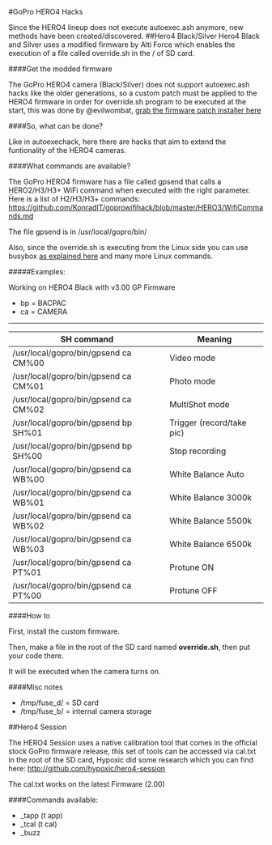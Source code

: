 #GoPro HERO4 Hacks

Since the HERO4 lineup does not execute autoexec.ash anymore, new methods have been created/discovered.
##Hero4 Black/Silver
Hero4 Black and Silver uses a modified firmware by Alti Force which enables the execution of a file called override.sh in the / of SD card.

####Get the modded firmware

The GoPro HERO4 camera (Black/Silver) does not support autoexec.ash hacks like the older generations, so a custom patch must be applied to the HERO4 firmware in order for override.sh program to be executed at the start, this was done by @evilwombat, [grab the firmware patch installer here](http://www.altiforce.net/support/)

####So, what can be done?

Like in autoexechack, here there are hacks that aim to extend the funtionality of the HERO4 cameras.

####What commands are available?

The GoPro HERO4 firmware has a file called gpsend that calls a HERO2/H3/H3+ WiFi command when executed with the right parameter. Ḧere is a list of H2/H3/H3+ commands: https://github.com/KonradIT/goprowifihack/blob/master/HERO3/WifiCommands.md

The file gpsend is in /usr/local/gopro/bin/

Also, since the override.sh is executing from the Linux side you can use busybox [as explained here](http://goprouser.freeforums.org/autoexec-ash-in-v3-0-0-possible-t22731.html#p120687) and many more Linux commands.

#####Examples:

Working on HERO4 Black with v3.00 GP Firmware

* bp = BACPAC
* ca = CAMERA

---

| SH command                           | Meaning                   |
|--------------------------------------|---------------------------|
| /usr/local/gopro/bin/gpsend ca CM%00 | Video mode                |
| /usr/local/gopro/bin/gpsend ca CM%01 | Photo mode                |
| /usr/local/gopro/bin/gpsend ca CM%02 | MultiShot mode            |
| /usr/local/gopro/bin/gpsend bp SH%01 | Trigger (record/take pic) |
| /usr/local/gopro/bin/gpsend bp SH%00 | Stop recording            |
| /usr/local/gopro/bin/gpsend ca WB%00 | White Balance Auto        |
| /usr/local/gopro/bin/gpsend ca WB%01 | White Balance 3000k       |
| /usr/local/gopro/bin/gpsend ca WB%02 | White Balance 5500k       |
| /usr/local/gopro/bin/gpsend ca WB%03 | White Balance 6500k       |
| /usr/local/gopro/bin/gpsend ca PT%01 | Protune ON                |
| /usr/local/gopro/bin/gpsend ca PT%00 | Protune OFF               |

####How to

First, install the custom firmware.

Then, make a file in the root of the SD card named **override.sh**, then put your code there.

It will be executed when the camera turns on.

####Misc notes

* /tmp/fuse_d/ = SD card
* /tmp/fuse_b/ = internal camera storage

##Hero4 Session

The HERO4 Session uses a native calibration tool that comes in the official stock GoPro firmware release, this set of tools can be accessed via cal.txt in the root of the SD card, Hypoxic did some research which you can find here: http://github.com/hypoxic/hero4-session

The cal.txt works on the latest Firmware (2.00)

####Commands available:

* _tapp (t app)
* _tcal (t cal)
* _buzz


